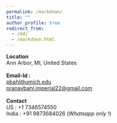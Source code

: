 ```yaml
---
permalink: /markdown/
title: ""
author_profile: true
redirect_from: 
  - /md/
  - /markdown.html
---
```


**Location** 
<br />
Ann Arbor, MI, United States
<br />
<br />
**Email-Id :** 
<br />
pbahl@umich.edu
<br />
pranavbahl.imperial22@gmail.com
<br /> 
<br />
**Contact**
<br />
US : +1 7346574550
<br />
India : +91 9873684026 (*Whatsapp only !*)
